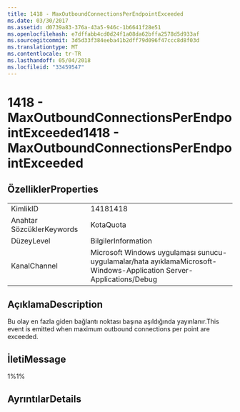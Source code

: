 ```yaml
---
title: 1418 - MaxOutboundConnectionsPerEndpointExceeded
ms.date: 03/30/2017
ms.assetid: d0739a83-376a-43a5-946c-1b6641f28e51
ms.openlocfilehash: e7dffabb4cd0d24f1a08da62bffa2578d5d933af
ms.sourcegitcommit: 3d5d33f384eeba41b2dff79d096f47ccc8d8f03d
ms.translationtype: MT
ms.contentlocale: tr-TR
ms.lasthandoff: 05/04/2018
ms.locfileid: "33459547"
---
```

# <a name="1418---maxoutboundconnectionsperendpointexceeded"></a><span data-ttu-id="96c45-102">1418 - MaxOutboundConnectionsPerEndpointExceeded</span><span class="sxs-lookup"><span data-stu-id="96c45-102">1418 - MaxOutboundConnectionsPerEndpointExceeded</span></span>
## <a name="properties"></a><span data-ttu-id="96c45-103">Özellikler</span><span class="sxs-lookup"><span data-stu-id="96c45-103">Properties</span></span>  
  
|||  
|-|-|  
|<span data-ttu-id="96c45-104">Kimlik</span><span class="sxs-lookup"><span data-stu-id="96c45-104">ID</span></span>|<span data-ttu-id="96c45-105">1418</span><span class="sxs-lookup"><span data-stu-id="96c45-105">1418</span></span>|  
|<span data-ttu-id="96c45-106">Anahtar Sözcükler</span><span class="sxs-lookup"><span data-stu-id="96c45-106">Keywords</span></span>|<span data-ttu-id="96c45-107">Kota</span><span class="sxs-lookup"><span data-stu-id="96c45-107">Quota</span></span>|  
|<span data-ttu-id="96c45-108">Düzey</span><span class="sxs-lookup"><span data-stu-id="96c45-108">Level</span></span>|<span data-ttu-id="96c45-109">Bilgiler</span><span class="sxs-lookup"><span data-stu-id="96c45-109">Information</span></span>|  
|<span data-ttu-id="96c45-110">Kanal</span><span class="sxs-lookup"><span data-stu-id="96c45-110">Channel</span></span>|<span data-ttu-id="96c45-111">Microsoft Windows uygulaması sunucu-uygulamalar/hata ayıklama</span><span class="sxs-lookup"><span data-stu-id="96c45-111">Microsoft-Windows-Application Server-Applications/Debug</span></span>|  
  
## <a name="description"></a><span data-ttu-id="96c45-112">Açıklama</span><span class="sxs-lookup"><span data-stu-id="96c45-112">Description</span></span>  
 <span data-ttu-id="96c45-113">Bu olay en fazla giden bağlantı noktası başına aşıldığında yayınlanır.</span><span class="sxs-lookup"><span data-stu-id="96c45-113">This event is emitted when maximum outbound connections per point are exceeded.</span></span>  
  
## <a name="message"></a><span data-ttu-id="96c45-114">İleti</span><span class="sxs-lookup"><span data-stu-id="96c45-114">Message</span></span>  
 <span data-ttu-id="96c45-115">1%</span><span class="sxs-lookup"><span data-stu-id="96c45-115">1%</span></span>  
  
## <a name="details"></a><span data-ttu-id="96c45-116">Ayrıntılar</span><span class="sxs-lookup"><span data-stu-id="96c45-116">Details</span></span>
